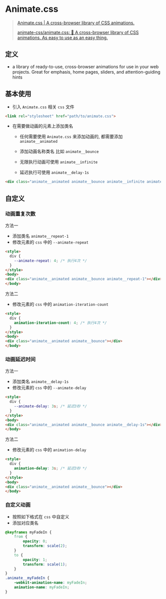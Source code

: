 # Animate.css



> [Animate.css | A cross-browser library of CSS animations.](https://animate.style/)
>
> [animate-css/animate.css: 🍿 A cross-browser library of CSS animations. As easy to use as an easy thing.](https://github.com/animate-css/animate.css)



## 定义

- a library of ready-to-use, cross-browser animations for use in your web projects. Great for emphasis, home pages, sliders, and attention-guiding hints



## 基本使用

- 引入 `Animate.css` 相关 `css` 文件

```html
<link rel="stylesheet" href="path/to/animate.css">
```

- 在需要做动画的元素上添加类名

    - 任何需要使用 `Animate.css` 来添加动画的, 都需要添加 `animate__animated`

    - 添加动画名称类名 比如 `animate__bounce`
    - 无限执行动画可使用 `animate__infinite`
    - 延迟执行可使用 `animate__delay-1s`

```html
<div class="animate__animated animate__bounce animate__infinite animate__delay-1s"></div>
```



## 自定义



### 动画重复次数

方法一

- 添加类名 `animate__repeat-1` 
- 修改元素的 `css` 中的 `--animate-repeat`

```html
<style>
  div {
    --animate-repeat: 4; /* 执行4次 */
  }
</style>
<body>
<div class="animate__animated animate__bounce animate__repeat-1"></div>
</body>
```

方法二

- 修改元素的 `css` 中的 `animation-iteration-count`

```html
<style>
  div {
    animation-iteration-count: 4; /* 执行4次 */
  }
</style>
<body>
<div class="animate__animated animate__bounce"></div>
</body>
```



### 动画延迟时间

方法一

- 添加类名 `animate__delay-1s` 
- 修改元素的 `css` 中的 `--animate-delay`

```html
<style>
  div {
    --animate-delay: 3s; /* 延迟3秒 */
  }
</style>
<body>
<div class="animate__animated animate__bounce animate__delay-1s"></div>
</body>
```

方法二

- 修改元素的 `css` 中的 `animation-delay`

```html
<style>
  div {
    animation-delay: 3s; /* 延迟3秒 */
  }
</style>
<body>
<div class="animate__animated animate__bounce"></div>
</body>
```



### 自定义动画

- 按照如下格式在 `css` 中自定义
- 添加对应类名

```css
@keyframes myFadeIn {
    from {
        opacity: 0;
        transform: scale(2);
    }
    to {
        opacity: 1;
        transform: scale(1);
    }
}
.animate__myFadeIn {
    -webkit-animation-name: myFadeIn;
    animation-name: myFadeIn;
}
```

